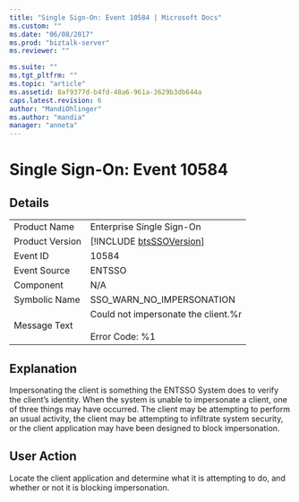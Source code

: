 ```yaml
---
title: "Single Sign-On: Event 10584 | Microsoft Docs"
ms.custom: ""
ms.date: "06/08/2017"
ms.prod: "biztalk-server"
ms.reviewer: ""

ms.suite: ""
ms.tgt_pltfrm: ""
ms.topic: "article"
ms.assetid: 8af9377d-b4fd-48a6-961a-3629b3db644a
caps.latest.revision: 6
author: "MandiOhlinger"
ms.author: "mandia"
manager: "anneta"
---
```

# Single Sign-On: Event 10584
## Details  
  
|                 |                                                                |
|-----------------|----------------------------------------------------------------|
|  Product Name   |                   Enterprise Single Sign-On                    |
| Product Version |  [!INCLUDE [btsSSOVersion](../includes/btsssoversion-md.md)]   |
|    Event ID     |                             10584                              |
|  Event Source   |                             ENTSSO                             |
|    Component    |                              N/A                               |
|  Symbolic Name  |                   SSO_WARN_NO_IMPERSONATION                    |
|  Message Text   | Could not impersonate the client.%r<br /><br /> Error Code: %1 |
  
## Explanation  
 Impersonating the client is something the ENTSSO System does to verify the client’s identity. When the system is unable to impersonate a client, one of three things may have occurred. The client may be attempting to perform an usual activity, the client may be attempting to infiltrate system security, or the client application may have been designed to block impersonation.  
  
## User Action  
 Locate the client application and determine what it is attempting to do, and whether or not it is blocking impersonation.